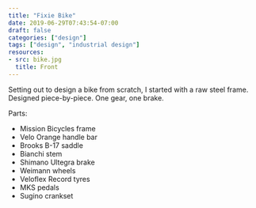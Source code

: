 ```yaml
---
title: "Fixie Bike"
date: 2019-06-29T07:43:54-07:00
draft: false
categories: ["design"]
tags: ["design", "industrial design"]
resources:
- src: bike.jpg
  title: Front
---
```


Setting out to design a bike from scratch, I started with a raw steel frame.
Designed piece-by-piece. One gear, one brake.

Parts:

- Mission Bicycles frame
- Velo Orange handle bar
- Brooks B-17 saddle
- Bianchi stem
- Shimano Ultegra brake
- Weimann wheels
- Veloflex Record tyres
- MKS pedals
- Sugino crankset
